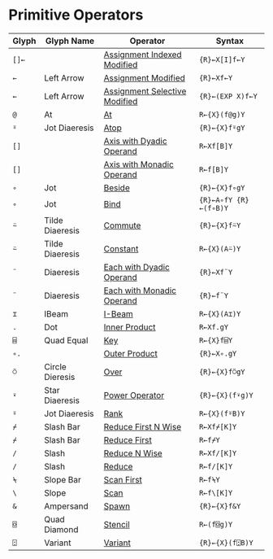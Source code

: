 # Primitive Operators

| Glyph | Glyph Name | Operator | Syntax |
| --- | --- | --- | --- |
| `[]←` |  | [Assignment Indexed Modified](/assignment-indexed-modified.md#) | `{R}←X[I]f←Y` |
| `←` | Left Arrow | [Assignment Modified](/assignment-modified.md#) | `{R}←Xf←Y` |
| `←` | Left Arrow | [Assignment Selective Modified](/assignment-selective-modified.md#) | `{R}←(EXP X)f←Y` |
| `@` | At | [At](/at.md#) | `R←{X}(f@g)Y` |
| `⍤` | Jot Diaeresis | [Atop](/atop.md#) | `{R}←{X}f⍤gY` |
| `[]` |  | [Axis with Dyadic Operand](/axis-with-dyadic-operand.md#) | `R←Xf[B]Y` |
| `[]` |  | [Axis with Monadic Operand](/axis-with-monadic-operand.md#) | `R←f[B]Y` |
| `∘` | Jot | [Beside](/beside.md#) | `{R}←{X}f∘gY` |
| `∘` | Jot | [Bind](/bind.md#) | `{R}←A∘fY {R}←(f∘B)Y` |
| `⍨` | Tilde Diaeresis | [Commute](/commute.md#) | `{R}←{X}f⍨Y` |
| `⍨` | Tilde Diaeresis | [Constant](/constant.md#) | `R←{X}(A⍨)Y` |
| `¨` | Diaeresis | [Each with Dyadic Operand](/each-with-dyadic-operand.md#) | `{R}←Xf¨Y` |
| `¨` | Diaeresis | [Each with Monadic Operand](/each-with-monadic-operand.md#) | `{R}←f¨Y` |
| `⌶` | IBeam | [I-Beam](/i-beam.md#) | `R←{X}(A⌶)Y` |
| `.` | Dot | [Inner Product](/inner-product.md#) | `R←Xf.gY` |
| `⌸` | Quad Equal | [Key](/key.md#) | `R←{X}f⌸Y` |
| `∘.` |  | [Outer Product](/outer-product.md#) | `{R}←X∘.gY` |
| `⍥` | Circle Dieresis | [Over](/over.md#) | `{R}←{X}f⍥gY` |
| `⍣` | Star Diaeresis | [Power Operator](/power-operator.md#) | `{R}←{X}(f⍣g)Y` |
| `⍤` | Jot Diaeresis | [Rank](/rank.md#) | `R←{X}(f⍤B)Y` |
| `⌿` | Slash Bar | [Reduce First N Wise](/reduce-first-n-wise.md#) | `R←Xf⌿[K]Y` |
| `⌿` | Slash Bar | [Reduce First](/reduce-first.md#) | `R←f⌿Y` |
| `/` | Slash | [Reduce N Wise](/reduce-n-wise.md#) | `R←Xf/[K]Y` |
| `/` | Slash | [Reduce](/reduce.md#) | `R←f/[K]Y` |
| `⍀` | Slope Bar | [Scan First](/scan-first.md#) | `R←f⍀Y` |
| `\` | Slope | [Scan](/scan.md#) | `R←f\[K]Y` |
| `&` | Ampersand | [Spawn](/spawn.md#) | `{R}←{X}f&Y` |
| `⌺` | Quad Diamond | [Stencil](/stencil.md#) | `R←(f⌺g)Y` |
| `⍠` | Variant | [Variant](/variant.md#) | `{R}←{X}(f⍠B)Y` |
